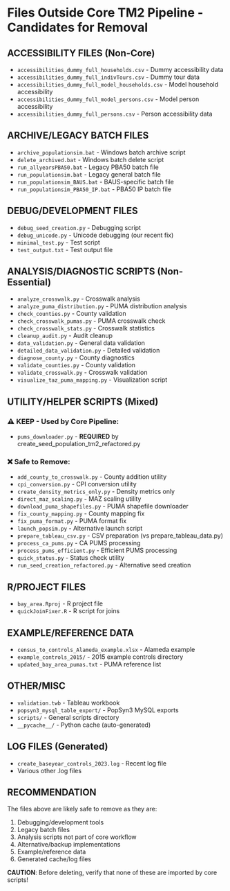 # Files Outside Core TM2 Pipeline - Candidates for Removal

## ACCESSIBILITY FILES (Non-Core)
- `accessibilities_dummy_full_households.csv` - Dummy accessibility data
- `accessibilities_dummy_full_indivTours.csv` - Dummy tour data
- `accessibilities_dummy_full_model_households.csv` - Model household accessibility
- `accessibilities_dummy_full_model_persons.csv` - Model person accessibility  
- `accessibilities_dummy_full_persons.csv` - Person accessibility data

## ARCHIVE/LEGACY BATCH FILES
- `archive_populationsim.bat` - Windows batch archive script
- `delete_archived.bat` - Windows batch delete script
- `run_allyearsPBA50.bat` - Legacy PBA50 batch file
- `run_populationsim.bat` - Legacy general batch file
- `run_populationsim_BAUS.bat` - BAUS-specific batch file
- `run_populationsim_PBA50_IP.bat` - PBA50 IP batch file

## DEBUG/DEVELOPMENT FILES
- `debug_seed_creation.py` - Debugging script
- `debug_unicode.py` - Unicode debugging (our recent fix)
- `minimal_test.py` - Test script
- `test_output.txt` - Test output file

## ANALYSIS/DIAGNOSTIC SCRIPTS (Non-Essential)
- `analyze_crosswalk.py` - Crosswalk analysis
- `analyze_puma_distribution.py` - PUMA distribution analysis
- `check_counties.py` - County validation
- `check_crosswalk_pumas.py` - PUMA crosswalk check
- `check_crosswalk_stats.py` - Crosswalk statistics
- `cleanup_audit.py` - Audit cleanup
- `data_validation.py` - General data validation
- `detailed_data_validation.py` - Detailed validation
- `diagnose_county.py` - County diagnostics
- `validate_counties.py` - County validation
- `validate_crosswalk.py` - Crosswalk validation
- `visualize_taz_puma_mapping.py` - Visualization script

## UTILITY/HELPER SCRIPTS (Mixed)
### ⚠️ KEEP - Used by Core Pipeline:
- `pums_downloader.py` - **REQUIRED** by create_seed_population_tm2_refactored.py

### ❌ Safe to Remove:
- `add_county_to_crosswalk.py` - County addition utility
- `cpi_conversion.py` - CPI conversion utility
- `create_density_metrics_only.py` - Density metrics only
- `direct_maz_scaling.py` - MAZ scaling utility
- `download_puma_shapefiles.py` - PUMA shapefile downloader
- `fix_county_mapping.py` - County mapping fix
- `fix_puma_format.py` - PUMA format fix
- `launch_popsim.py` - Alternative launch script
- `prepare_tableau_csv.py` - CSV preparation (vs prepare_tableau_data.py)
- `process_ca_pums.py` - CA PUMS processing
- `process_pums_efficient.py` - Efficient PUMS processing
- `quick_status.py` - Status check utility
- `run_seed_creation_refactored.py` - Alternative seed creation

## R/PROJECT FILES
- `bay_area.Rproj` - R project file
- `quickJoinFixer.R` - R script for joins

## EXAMPLE/REFERENCE DATA
- `census_to_controls_Alameda_example.xlsx` - Alameda example
- `example_controls_2015/` - 2015 example controls directory
- `updated_bay_area_pumas.txt` - PUMA reference list

## OTHER/MISC
- `validation.twb` - Tableau workbook
- `popsyn3_mysql_table_export/` - PopSyn3 MySQL exports
- `scripts/` - General scripts directory
- `__pycache__/` - Python cache (auto-generated)

## LOG FILES (Generated)
- `create_baseyear_controls_2023.log` - Recent log file
- Various other .log files

## RECOMMENDATION
The files above are likely safe to remove as they are:
1. Debugging/development tools
2. Legacy batch files
3. Analysis scripts not part of core workflow  
4. Alternative/backup implementations
5. Example/reference data
6. Generated cache/log files

**CAUTION**: Before deleting, verify that none of these are imported by core scripts!
